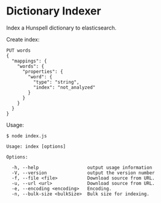 # Dictionary Indexer

Index a Hunspell dictionary to elasticsearch.

Create index:

    PUT words
    {
      "mappings": {
        "words": {
          "properties": {
            "word": {
              "type": "string",
              "index": "not_analyzed"
            }
          }
        }
      }
    }


Usage:

    $ node index.js
    
    Usage: index [options]
    
    Options:
    
      -h, --help                  output usage information
      -V, --version               output the version number
      -f, --file <file>           Download source from URL.
      -u, --url <url>             Download source from URL.
      -e, --encoding <encoding>   Encoding.
      -n, --bulk-size <bulkSize>  Bulk size for indexing.

